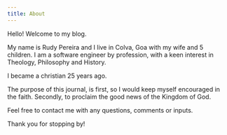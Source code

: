 ```yaml
---
title: About
---
```


Hello! Welcome to my blog. 

My name is Rudy Pereira and I live in Colva, Goa with my wife and 5 children.
I am a software engineer by profession, with a keen interest in Theology, Philosophy and History. 

I became a christian 25 years ago.

The purpose of this journal, is first, so I would keep myself encouraged in the faith. Secondly, to proclaim the good news of the Kingdom of God.

Feel free to contact me with any questions, comments or inputs.

Thank you for stopping by!